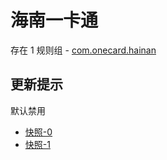 # 海南一卡通

存在 1 规则组 - [com.onecard.hainan](/src/apps/com.onecard.hainan.ts)

## 更新提示

默认禁用

- [快照-0](https://i.gkd.li/i/12662114)
- [快照-1](https://i.gkd.li/i/12662136)
